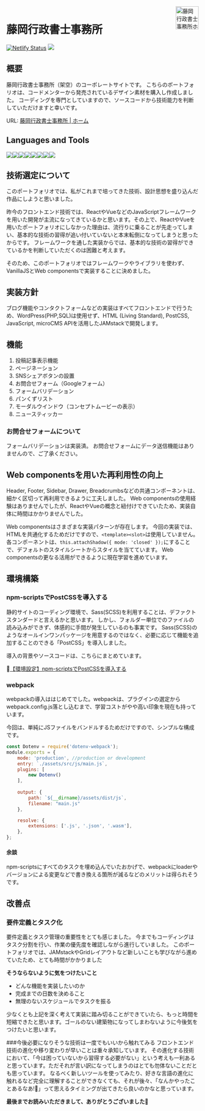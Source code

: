 <a href="https://reverent-volhard-d99d5d.netlify.app/">
  <img src="https://reverent-volhard-d99d5d.netlify.app/images/logo.svg" align="right" height="60" title="藤岡行政書士事務所ホームページ">
</a>

# 藤岡行政書士事務所
[![Netlify Status](https://api.netlify.com/api/v1/badges/191398e6-dd2b-4294-aac2-b5320edc2cdc/deploy-status)](https://app.netlify.com/sites/reverent-volhard-d99d5d/deploys)
<a href="https://jamstack.org/" target="_blank" rel="noopener noreferrer"><img src="https://img.shields.io/badge/-Jamstack-F0047F.svg?logo=jamstack&style=popout-square"></a>

## 概要
藤岡行政書士事務所（架空）のコーポレートサイトです。
こちらのポートフォリオは、コードメンターから発売されているデザイン素材を購入し作成しました。
コーディングを専門としていますので、ソースコードから技術能力を判断していただけますと幸いです。

URL: [藤岡行政書士事務所 | ホーム](https://reverent-volhard-d99d5d.netlify.app/)


## Languages and Tools
<a href="https://azure.microsoft.com/ja-jp/products/visual-studio-code/" target="_blank" rel="noopener noreferrer"><img src="https://img.shields.io/badge/-Visualstudiocode-007ACC.svg?logo=visualstudiocode&style=popout-square"></a><a href="https://www.npmjs.com/" target="_blank" rel="noopener noreferrer"><img src="https://img.shields.io/badge/-Npm-CB3837.svg?logo=npm&style=popout-square"></a><a href="https://webpack.js.org/" target="_blank" rel="noopener noreferrer"><img src="https://img.shields.io/badge/-Webpack-2b3a42.svg?logo=webpack&style=popout-square"></a><a href="https://momdo.github.io/html/" target="_blank" rel="noopener noreferrer"><img src="https://img.shields.io/badge/-Html5-f2f2f2.svg?logo=html5&style=popout-square"></a><a href="https://postcss.org/" target="_blank" rel="noopener noreferrer"><img src="https://img.shields.io/badge/-PostCSS-DD3A0A.svg?logo=postcss&style=popout-square"></a><a href="https://www.webcomponents.org/"  target="_blank" rel="noopener noreferrer"><img src="https://img.shields.io/badge/-Webcomponents.org-f2f2f2.svg?logo=webcomponents.org&style=popout-square"></a><a href="https://www.adobe.com/jp/products/xd.html" target="_blank" rel="noopener noreferrer"><img src="https://img.shields.io/badge/-Adobe%20xd-FF2BC2.svg?logo=adobe-xd&style=popout-square"></a><a href="https://github.com/" target="_blank" rel="noopener noreferrer"><img src="https://img.shields.io/badge/-Github-181717.svg?logo=github&style=popout-square"></a>


## 技術選定について
このポートフォリオでは、私がこれまで培ってきた技術、設計思想を盛り込んだ作品にしようと思いました。

昨今のフロントエンド技術では、ReactやVueなどのJavaScriptフレームワークを用いた開発が主流になってきているかと思います。その上で、ReactやVueを用いたポートフォリオにしなかった理由は、流行りに乗ることが先走ってしまい、基本的な技術の習得が追い付いていないと本末転倒になってしまうと思ったからです。
フレームワークを通した実装からでは、基本的な技術の習得ができているかを判断していただくのは困難と考えます。

そのため、このポートフォリオではフレームワークやライブラリを使わず、VanillaJSとWeb componentsで実装することに決めました。


## 実装方針
ブログ機能やコンタクトフォームなどの実装はすべてフロントエンドで行うため、WordPress(PHP,SQL)は使用せず、HTML (Living Standard), PostCSS, JavaScript, microCMS APIを活用したJAMstackで開発します。


## 機能
1. 投稿記事表示機能
2. ページネーション
3. SNSシェアボタンの設置
4. お問合せフォーム（Googleフォーム）
5. フォームバリデーション
6. パンくずリスト
7. モーダルウインドウ（コンセプトムービーの表示）
8. ニュースティッカー


### お問合せフォームについて
フォームバリデーションは実装済。
お問合せフォームにデータ送信機能はありませんので、ご了承ください。


## Web componentsを用いた再利用性の向上
Header, Footer, Sidebar, Drawer, Breadcrumbsなどの共通コンポーネントは、細かく区切って再利用できるように工夫しました。
Web componentsの使用経験はありませんでしたが、ReactやVueの概念と紐付けできていたため、実装自体に時間はかかりませんでした。

Web componentsはさまざまな実装パターンが存在します。
今回の実装では、HTMLを共通化するためだけですので、``<template><slot>``は使用していません。
各コンポーネントは、``this.attachShadow({ mode: 'closed' });``にすることで、デフォルトのスタイルシートからスタイルを当てています。
Web componentsの更なる活用ができるように現在学習を進めています。

## 環境構築
### npm-scriptsでPostCSSを導入する
静的サイトのコーディング環境で、Sass(SCSS)を利用することは、デファクトスタンダードと言えるかと思います。
しかし、フォルダー単位でのファイルの読み込みができず、体感的に手間が発生しているのも事実です。
Sass(SCSS)のようなオールインワンパッケージを用意するのではなく、必要に応じて機能を追加することのできる「PostCSS」を導入しました。

導入の背景やソースコードは、こちらにまとめています。

🔗[【環境設定】npm-scriptsでPostCSSを導入する](https://github.com/street-m3/npm-scripts-postcss)


### webpack
webpackの導入ははじめてでした。webpackは、プラグインの選定からwebpack.config.js落とし込むまで、学習コストがやや高い印象を現在も持っています。

今回は、単純にJSファイルをバンドルするためだけですので、シンプルな構成です。

```` webpack.config.js
const Dotenv = require('dotenv-webpack');
module.exports = {
    mode: 'production', //production or development
    entry: `./assets/src/js/main.js`,
    plugins: [
        new Dotenv()
    ],
    
    output: {
        path: `${__dirname}/assets/dist/js`,
        filename: "main.js"
    },

    resolve: {
        extensions: ['.js', '.json', '.wasm'],
    },
};
````

#### 余談
npm-scriptsにすべてのタスクを埋め込んでいたおかげで、webpackにloaderやバージョンによる変更などで書き換える箇所が減るなどのメリットは得られそうです。


## 改善点
### 要件定義とタスク化
要件定義とタスク管理の重要性をとても感じました。
今までもコーディングはタスク分割を行い、作業の優先度を確認しながら進行していました。
このポートフォリオでは、JAMstackやGridレイアウトなど新しいことも学びながら進めていたため、とても時間がかかりました


**そうならないように気をつけたいこと**

- どんな機能を実装したいのか
- 完成までの日数を決めること
- 無理のないスケジュールでタスクを振る

少なくとも上記を深く考えて実装に踏み切ることができていたら、もっと時間を短縮できたと思います。ゴールのない建築物になってしまわないように今後気をつけたいと思います。


###今後必要になりそうな技術は一度でもいいから触れてみる
フロントエンド技術の進化や移り変わりが早いことは重々承知しています。
その進化する技術において、「今は困っていないから習得する必要がない」という考えも一利あると思っています。ただそれが言い訳になってしまうのはとても勿体ないことだとも思っています。
なるべく新しいツールを使ってみたり、好きな言語の進化に触れるなど完全に理解することができなくても、それが後々、「なんかやったことあるなあ!🤔」って思えるタイミングが出てきたら良いのかなと思っています。


**最後までお読みいただきまして、ありがとうございました🙏**
